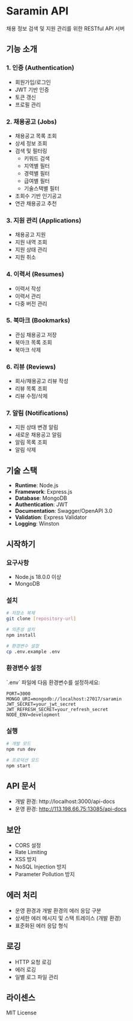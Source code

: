 # Saramin API

채용 정보 검색 및 지원 관리를 위한 RESTful API 서버

## 기능 소개

### 1. 인증 (Authentication)
- 회원가입/로그인
- JWT 기반 인증
- 토큰 갱신
- 프로필 관리

### 2. 채용공고 (Jobs)
- 채용공고 목록 조회
- 상세 정보 조회
- 검색 및 필터링
  - 키워드 검색
  - 지역별 필터
  - 경력별 필터
  - 급여별 필터
  - 기술스택별 필터
- 조회수 기반 인기공고
- 연관 채용공고 추천

### 3. 지원 관리 (Applications)
- 채용공고 지원
- 지원 내역 조회
- 지원 상태 관리
- 지원 취소

### 4. 이력서 (Resumes)
- 이력서 작성
- 이력서 관리
- 다중 버전 관리

### 5. 북마크 (Bookmarks)
- 관심 채용공고 저장
- 북마크 목록 조회
- 북마크 삭제

### 6. 리뷰 (Reviews)
- 회사/채용공고 리뷰 작성
- 리뷰 목록 조회
- 리뷰 수정/삭제

### 7. 알림 (Notifications)
- 지원 상태 변경 알림
- 새로운 채용공고 알림
- 알림 목록 조회
- 알림 삭제

## 기술 스택

- **Runtime**: Node.js
- **Framework**: Express.js
- **Database**: MongoDB
- **Authentication**: JWT
- **Documentation**: Swagger/OpenAPI 3.0
- **Validation**: Express Validator
- **Logging**: Winston

## 시작하기

### 요구사항

- Node.js 18.0.0 이상
- MongoDB

### 설치

```bash
# 저장소 복제
git clone [repository-url]

# 의존성 설치
npm install

# 환경변수 설정
cp .env.example .env
```

### 환경변수 설정

\`.env\` 파일에 다음 환경변수를 설정하세요:

```env
PORT=3000
MONGO_URI=mongodb://localhost:27017/saramin
JWT_SECRET=your_jwt_secret
JWT_REFRESH_SECRET=your_refresh_secret
NODE_ENV=development
```

### 실행

```bash
# 개발 모드
npm run dev

# 프로덕션 모드
npm start
```

## API 문서

- 개발 환경: http://localhost:3000/api-docs
- 운영 환경: http://113.198.66.75:13085/api-docs

## 보안

- CORS 설정
- Rate Limiting
- XSS 방지
- NoSQL Injection 방지
- Parameter Pollution 방지

## 에러 처리

- 운영 환경과 개발 환경의 에러 응답 구분
- 상세한 에러 메시지 및 스택 트레이스 (개발 환경)
- 표준화된 에러 응답 형식

## 로깅

- HTTP 요청 로깅
- 에러 로깅
- 일별 로그 파일 관리

## 라이센스

MIT License
